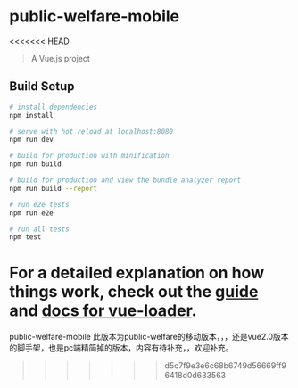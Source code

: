# public-welfare-mobile
<<<<<<< HEAD

> A Vue.js project

## Build Setup

``` bash
# install dependencies
npm install

# serve with hot reload at localhost:8080
npm run dev

# build for production with minification
npm run build

# build for production and view the bundle analyzer report
npm run build --report

# run e2e tests
npm run e2e

# run all tests
npm test
```

For a detailed explanation on how things work, check out the [guide](http://vuejs-templates.github.io/webpack/) and [docs for vue-loader](http://vuejs.github.io/vue-loader).
=======
public-welfare-mobile
此版本为public-welfare的移动版本，，，还是vue2.0版本的脚手架，也是pc端精简掉的版本，内容有待补充，，欢迎补充。
>>>>>>> d5c7f9e3e6c68b6749d56669ff96418d0d633563
